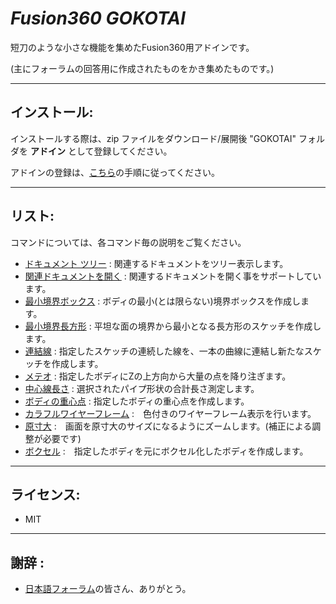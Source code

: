 # ***Fusion360 GOKOTAI***
短刀のような小さな機能を集めたFusion360用アドインです。

(主にフォーラムの回答用に作成されたものをかき集めたものです。)

---

## **インストール**:
インストールする際は、zip ファイルをダウンロード/展開後 "GOKOTAI" フォルダを **アドイン** として登録してください。

アドインの登録は、[こちら](https://kantoku.hatenablog.com/entry/2021/02/15/161734)の手順に従ってください。

---

## **リスト**:
コマンドについては、各コマンド毎の説明をご覧ください。

+ [ドキュメント ツリー](./GOKOTAI/commands/DocumentTree/) : 関連するドキュメントをツリー表示します。
+ [関連ドキュメントを開く](./GOKOTAI/commands/OAD/) : 関連するドキュメントを開く事をサポートしています。
+ [最小境界ボックス](./GOKOTAI/commands/MinimumBoundingBox/) : ボディの最小(とは限らない)境界ボックスを作成します。
+ [最小境界長方形](./GOKOTAI/commands/MinimumBoundingRectangle/) : 平坦な面の境界から最小となる長方形のスケッチを作成します。
+ [連結線](./GOKOTAI/commands/JointCurve/) : 指定したスケッチの連続した線を、一本の曲線に連結し新たなスケッチを作成します。
+ [メテオ](./GOKOTAI/commands/Meteor/) : 指定したボディにZの上方向から大量の点を降り注ぎます。
+ [中心線長さ](./GOKOTAI/commands/CenterlineMeasurement/) : 選択されたパイプ形状の合計長さ測定します。
+ [ボディの重心点](./GOKOTAI/commands/COG/) : 指定したボディの重心点を作成します。
+ [カラフルワイヤーフレーム](./GOKOTAI/commands/ColorfulWireFrame/) :　色付きのワイヤーフレーム表示を行います。
+ [原寸大](./GOKOTAI/commands/Fullsize/) :　画面を原寸大のサイズになるようにズームします。(補正による調整が必要です)
+ [ボクセル](./GOKOTAI/commands/voxel/) :　指定したボディを元にボクセル化したボディを作成します。
---

## **ライセンス**:
- MIT

---

## **謝辞** :

- [日本語フォーラム](https://forums.autodesk.com/t5/fusion-360-ri-ben-yu/bd-p/707)の皆さん、ありがとう。
